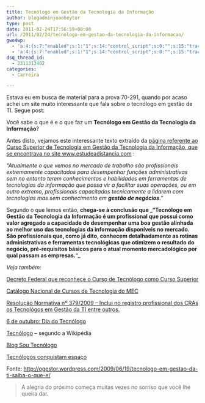 ```yaml
---
title: Tecnólogo em Gestão da Tecnologia da Informação
author: blogadminjoaoheytor
type: post
date: 2011-02-24T17:56:59+00:00
url: /2011/02/24/tecnologo-em-gestao-da-tecnologia-da-informacao/
gwo4wp:
  - 'a:4:{s:7:"enabled";s:1:"1";s:14:"control_script";s:0:"";s:15:"tracking_script";s:0:"";s:17:"conversion_script";s:0:"";}'
  - 'a:4:{s:7:"enabled";s:1:"1";s:14:"control_script";s:0:"";s:15:"tracking_script";s:0:"";s:17:"conversion_script";s:0:"";}'
dsq_thread_id:
  - 2311313402
categories:
  - Carreira

---
```

Estava eu em busca de material para a prova 70-291, quando por acaso achei um site muito interessante que fala sobre o tecnólogo em gestão de TI. Segue post:

Você sabe o que é e o que faz um **Tecnólogo em Gestão da Tecnologia da Informação**?

Antes disto, vejamos este interessante texto extraído da <a title="Curso Superior de Tecnologia em Gestão da TI - FIC" href="http://www.estudeadistancia.com/graduacao.asp?codigoCurso=13" target="_blank">página referente ao Curso Superior de Tecnologia em Gestão da Tecnologia da Informação, que se encontrava no site www.estudeadistancia.com</a> :

_“Atualmente o que vemos no mercado de trabalho são profissionais extremamente capacitados para desempenhar funções administrativas sem no entanto terem conhecimentos e habilidades em ferramentas de tecnologias da informação que possa vir a facilitar suas operações, ou em outro extremo, profissionais capacitados tecnicamente a lidarem com  tecnologias mas sem conhecimento em **gestão de negócios**.”_

Segundo o que lemos então<a title="Curso Superior de Tecnologia em Gestão da TI - FIC" href="http://www.estudeadistancia.com/graduacao.asp?codigoCurso=13" target="_blank"></a>, __chega-se à conclusão que _**“Tecnólogo em Gestão da Tecnologia da Informação** é um profissional que possui como valor agregado a capacidade de desempenhar uma boa gestão alinhada ao melhor uso das tecnologias da informação disponíveis no mercado.  São profissionais que, como já dito, conhecem detalhadamente as rotinas administrativas e ferramentas tecnológicas que otimizem o resultado do negócio, pré-requisitos básicos para o atual momento mercadológico por qual passam as empresas.__“_

_Veja também:_

<a title="Decreto Federal que reconhece o Curso de Tecnólogo como curso superior" href="http://www.pedagogiaemfoco.pro.br/d2208_97.htm" target="_blank">Decreto Federal que reconhece o Curso de Tecnólogo como Curso Superior</a>

<a title="Catálogo Nacional de Cursos de Tecnologia do MEC" href="http://catalogo.mec.gov.br/index.php?pagina=desc_cursos&id=40&curso=9" target="_blank" class="broken_link"></a><a title="Acesse o catalógo dos cursos tecnológicos do MEC" href="http://www3.universia.com.br/materia/img/ilustra/2010/jun/artigos/catalogo_cursos_superiores_310510%5B2%5D.pdf" target="_blank" class="broken_link">Catálogo Nacional de Cursos de Tecnologia do MEC</a>

<a title="Inclui o registro profissional nos CRAs dos Tecnológos em Gestão da TI" href="http://www.revistajuridica.com.br/content/legislacao.asp?id=99263" target="_blank" class="broken_link">Resolução Normativa nº 379/2009 – Inclui no registro profissional dos CRAs os Tecnológos em Gestão da TI entre outros.</a>

<a title="6 de outubro: Dia do Tecnólogo" href="http://ogestor.wordpress.com/2009/10/09/6-de-outubro-dia-do-tecnologo/" target="_self">6 de outubro: Dia do Tecnólogo</a>

<a title="Tecnólogo, segundo a Wikipédia" href="http://pt.wikipedia.org/wiki/Tecn%C3%B3logo" target="_blank">Tecnólogo</a> – segundo a Wikipédia

<a title="Blog Sou Tecnólogo" href="http://www.soutecnologo.com.br/" target="_blank" class="broken_link">Blog Sou Tecnólogo</a>

<a title="Tecnólogos conquistam espaço" href="http://portal.rpc.com.br/gazetadopovo/posgraduacao/conteudo.phtml?tl=1&id=918252&tit=Tecnologos-conquistam-espaco" target="_blank">Tecnólogos conquistam espaço</a>

Fonte: <http://ogestor.wordpress.com/2009/06/19/tecnologo-em-gestao-da-ti-saiba-o-que-e/>

> A alegria do próximo começa muitas vezes no sorriso que você lhe queira dar.